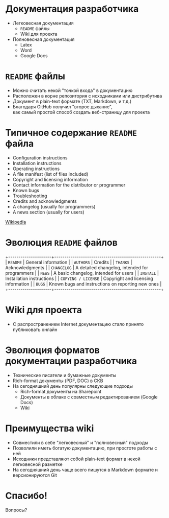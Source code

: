 # Документация разработчика

  - Легковесная документация
    - `README` файлы
    - Wiki для проекта
  - Полновесная документация
    - Latex
    - Word
    - Google Docs

# `README` файлы

  - Можно считать некой "точкой входа" в документацию
  - Расположен в корне репозитория с исходниками или дистрибутива
  - Документ в plain-text формате (TXT, Markdown, и т.д.)
  - Благодаря GitHub получил "второе дыхание",\
    как самый простой способ создать веб-страницу для проекта

# Типичное содержание `README` файла

  - Configuration instructions
  - Installation instructions
  - Operating instructions
  - A file manifest (list of files included)
  - Copyright and licensing information
  - Contact information for the distributor or programmer
  - Known bugs
  - Troubleshooting
  - Credits and acknowledgments
  - A changelog (usually for programmers)
  - A news section (usually for users)

[Wikipedia][wiki-readme]

# Эволюция `README` файлов

+---------------------+----------------------------------------------------+
| `README`            | General information                                |
| `AUTHORS`           | Credits                                            |
| `THANKS`            | Acknowledgments                                    |
| `CHANGELOG`         | A detailed changelog, intended for programmers     |
| `NEWS`              | A basic changelog, intended for users              |
| `INSTALL`           | Installation instructions                          |
| `COPYING / LICENSE` | Copyright and licensing information                |
| `BUGS`              | Known bugs and instructions on reporting new ones  |
+---------------------+----------------------------------------------------+

# Wiki для проекта

  - С распространением Internet документацию стало принято публиковать онлайн

<!-- TOC -->

# Эволюция форматов документации разработчика

  - Технические писатели и бумажные документы
  - Rich-format документы (PDF, DOC) в СКВ
  - На сегодняшний день популярны следующие подходы
    - Rich-format документы на Sharepoint
    - Документы в облаке с совместным редактированием (Google Docs)
    - Wiki

# Преимущества wiki

  - Совместили в себе "легковесный" и "полновесный" подходы
  - Позволили иметь богатую документацию, при простоте работы с ней
  - Исходники представляют собой plain-text формат в некой легковесной разметке
  - На сегодняшний день чаще всего пишутся в Markdown формате и версионируются Git

# Спасибо!

Вопросы?

<!-- LINKS -->

[wiki-readme]: https://en.wikipedia.org/wiki/README
